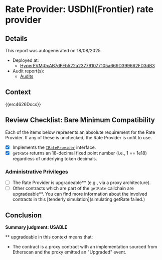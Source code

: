 
# Rate Provider: USDhl(Frontier) rate provider

## Details
This report was autogenerated on 18/08/2025.

- Deployed at:
    - [HyperEVM:0xAB7dFEb522a237791077105a669D399662FD3dB3](https://hyperevmscan.io/address/0xAB7dFEb522a237791077105a669D399662FD3dB3)
- Audit report(s):
    - [Audits](https://usefelix.gitbook.io/docs/advanced/smart-contract-audits)

## Context
{{erc4626Docs}}

## Review Checklist: Bare Minimum Compatibility
Each of the items below represents an absolute requirement for the Rate Provider. If any of these is unchecked, the Rate Provider is unfit to use.

- [x] Implements the [`IRateProvider`](https://github.com/balancer/balancer-v2-monorepo/blob/bc3b3fee6e13e01d2efe610ed8118fdb74dfc1f2/pkg/interfaces/contracts/pool-utils/IRateProvider.sol) interface.
- [x] `getRate` returns an 18-decimal fixed point number (i.e., 1 == 1e18) regardless of underlying token decimals.

### Administrative Privileges
- [ ] The Rate Provider is upgradeable** (e.g., via a proxy architecture).
- [ ] Other contracts which are part of the `getRate` callchain are upgradeable**. You can find more information
   about the involved contracts in this [tenderly simulation](simulating getRate failed.)

## Conclusion
**Summary judgment: USABLE**

** upgradeable in this context means that:
- The contract is a proxy contract with an implementation sourced from Etherscan and the proxy emitted an "Upgraded" event.
    
